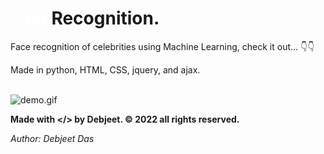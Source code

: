 # <strong style="color:#ffffff; ">Face</strong>Recognition.</div>

Face recognition of celebrities using Machine Learning, check it out... 👇👇<br>
<!-- Website: https://dasdebjeet.github.io -->
<!-- <br> -->
<!-- <br> -->
Made in python, HTML, CSS, jquery, and ajax.
<br><br>


<img src="https://github.com/dasdebjeet/face_recognition/blob/main/UI/media/demo.gif?raw=true" alt="demo.gif">
<br>

**Made with </> by Debjeet. © 2022 all rights reserved.**

*Author: Debjeet Das*
